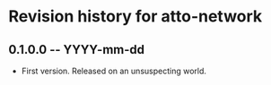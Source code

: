 # Revision history for atto-network

## 0.1.0.0 -- YYYY-mm-dd

* First version. Released on an unsuspecting world.
